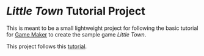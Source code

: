 # _Little Town_ Tutorial Project
This is meant to be a small lightweight project for following the basic tutorial for [Game Maker](https://gamemaker.io/en) to create the sample game _Little Town_.

This project follows this [tutorial](https://gamemaker.io/en/tutorials/little-town-gamemaker-tutorial).
